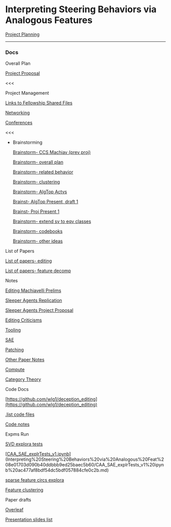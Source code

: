 # Interpreting Steering Behaviors via Analogous Features

[Project Planning](Interpreting%20Steering%20Behaviors%20via%20Analogous%20Feat%208e01703d090b40ddbbb9ed25baec5b60/Project%20Planning%20b4b05f73d85e409f8409b209e44ed692.md)

---

### Docs

Overall Plan

[Project Proposal](Interpreting%20Steering%20Behaviors%20via%20Analogous%20Feat%208e01703d090b40ddbbb9ed25baec5b60/Project%20Proposal%20f68a82cc910f4a7c98cafbcb52b07fa5.md)

<<<

Project Management

[Links to Fellowship Shared Files](Interpreting%20Steering%20Behaviors%20via%20Analogous%20Feat%208e01703d090b40ddbbb9ed25baec5b60/Links%20to%20Fellowship%20Shared%20Files%207210eabe5bac45a0adee1dd6f1d92cd9.md)

[Networking ](Interpreting%20Steering%20Behaviors%20via%20Analogous%20Feat%208e01703d090b40ddbbb9ed25baec5b60/Networking%205eb6990dfeee475b920112de369de0ab.md)

[Conferences](Interpreting%20Steering%20Behaviors%20via%20Analogous%20Feat%208e01703d090b40ddbbb9ed25baec5b60/Conferences%20ed505f1b06fb4f6995c1d12b2039134a.md)

<<<

- Brainstorming
    
    [Brainstorm- CCS Machiav (prev proj)](Interpreting%20Steering%20Behaviors%20via%20Analogous%20Feat%208e01703d090b40ddbbb9ed25baec5b60/Brainstorm-%20CCS%20Machiav%20(prev%20proj)%20b1c8459c616d4bc283b13e861d6bcf11.md)
    
    [Brainstorm- overall plan](Interpreting%20Steering%20Behaviors%20via%20Analogous%20Feat%208e01703d090b40ddbbb9ed25baec5b60/Brainstorm-%20overall%20plan%203a744a26102b4540b17c43889353d0eb.md)
    
    [Brainstorm- related behavior](Interpreting%20Steering%20Behaviors%20via%20Analogous%20Feat%208e01703d090b40ddbbb9ed25baec5b60/Brainstorm-%20related%20behavior%20588d73c1315d48e3bb7db26038712fd8.md)
    
    [Brainstorm- clustering](Interpreting%20Steering%20Behaviors%20via%20Analogous%20Feat%208e01703d090b40ddbbb9ed25baec5b60/Brainstorm-%20clustering%20e797fe5dfcd941c4b9d289d237cc5337.md)
    
    [Brainstorm- AlgTop Actvs ](Interpreting%20Steering%20Behaviors%20via%20Analogous%20Feat%208e01703d090b40ddbbb9ed25baec5b60/Brainstorm-%20AlgTop%20Actvs%20f2894d4bd51247a88c0de5251754dc31.md)
    
    [Brainst- AlgTop Present, draft 1](Interpreting%20Steering%20Behaviors%20via%20Analogous%20Feat%208e01703d090b40ddbbb9ed25baec5b60/Brainst-%20AlgTop%20Present,%20draft%201%206e9000b30efc4c09ad0dd28f05dbfba7.md)
    
    [Brainst- Proj Present 1](Interpreting%20Steering%20Behaviors%20via%20Analogous%20Feat%208e01703d090b40ddbbb9ed25baec5b60/Brainst-%20Proj%20Present%201%202383a603b271491c84199a41da57b600.md)
    
    [Brainstorm- extend sv to eqv classes](Interpreting%20Steering%20Behaviors%20via%20Analogous%20Feat%208e01703d090b40ddbbb9ed25baec5b60/Brainstorm-%20extend%20sv%20to%20eqv%20classes%20e8e8d62ec04a43e78d6df5b52ab6020d.md)
    
    [Brainstorm- codebooks](Interpreting%20Steering%20Behaviors%20via%20Analogous%20Feat%208e01703d090b40ddbbb9ed25baec5b60/Brainstorm-%20codebooks%20c0ba9bfc62974a7bbfe405b0b4a5eb81.md)
    
    [Brainstorm- other ideas](Interpreting%20Steering%20Behaviors%20via%20Analogous%20Feat%208e01703d090b40ddbbb9ed25baec5b60/Brainstorm-%20other%20ideas%20d3f05b98dbc24ff69f05b90dd363df99.md)
    

List of Papers

[List of papers- editing](Interpreting%20Steering%20Behaviors%20via%20Analogous%20Feat%208e01703d090b40ddbbb9ed25baec5b60/List%20of%20papers-%20editing%20181d76b6c388423fb92298bd4e478d8b.md)

[List of papers- feature decomp](Interpreting%20Steering%20Behaviors%20via%20Analogous%20Feat%208e01703d090b40ddbbb9ed25baec5b60/List%20of%20papers-%20feature%20decomp%20f3a180818cb44216b865f11272a96c7b.md)

Notes

[Editing Machiavelli Prelims](Interpreting%20Steering%20Behaviors%20via%20Analogous%20Feat%208e01703d090b40ddbbb9ed25baec5b60/Editing%20Machiavelli%20Prelims%20a0708db298d544b388375641494a755f.md)

[Sleeper Agents Replication](Interpreting%20Steering%20Behaviors%20via%20Analogous%20Feat%208e01703d090b40ddbbb9ed25baec5b60/Sleeper%20Agents%20Replication%205e70a34eff91418d851d1725584a9a0c.md)

[Sleeper Agents Project Proposal](Interpreting%20Steering%20Behaviors%20via%20Analogous%20Feat%208e01703d090b40ddbbb9ed25baec5b60/Sleeper%20Agents%20Project%20Proposal%209cbba7a76ae642afa60daf7cfaf99957.md)

[Editing Criticisms](Interpreting%20Steering%20Behaviors%20via%20Analogous%20Feat%208e01703d090b40ddbbb9ed25baec5b60/Editing%20Criticisms%2041b7567bd25d485e8771757d9f817bc0.md)

[Tooling](Interpreting%20Steering%20Behaviors%20via%20Analogous%20Feat%208e01703d090b40ddbbb9ed25baec5b60/Tooling%20c8d74298b261420eb5a689cd8b6b8f28.md)

[SAE](Interpreting%20Steering%20Behaviors%20via%20Analogous%20Feat%208e01703d090b40ddbbb9ed25baec5b60/SAE%206b08b4ad57a342bf9393d2ef0fa31c6b.md)

[Patching](Interpreting%20Steering%20Behaviors%20via%20Analogous%20Feat%208e01703d090b40ddbbb9ed25baec5b60/Patching%20c56dd40648f24f1c9095c38f63d50333.md)

[Other Paper Notes](Interpreting%20Steering%20Behaviors%20via%20Analogous%20Feat%208e01703d090b40ddbbb9ed25baec5b60/Other%20Paper%20Notes%206602b9ac787d415a8c3d9d5df33b5d3c.md)

[Compute](Interpreting%20Steering%20Behaviors%20via%20Analogous%20Feat%208e01703d090b40ddbbb9ed25baec5b60/Compute%20e3182612433a4299b4035d5359548fa4.md)

[Category Theory](Interpreting%20Steering%20Behaviors%20via%20Analogous%20Feat%208e01703d090b40ddbbb9ed25baec5b60/Category%20Theory%205b66977cb4c14102a0507ef2951ff993.md)

Code Docs

[https://github.com/wlg1/deception_editing](https://github.com/wlg1/deception_editing)

[.list code files](Interpreting%20Steering%20Behaviors%20via%20Analogous%20Feat%208e01703d090b40ddbbb9ed25baec5b60/list%20code%20files%206854e65a0da24424b795a19700570679.md)

[Code notes](Interpreting%20Steering%20Behaviors%20via%20Analogous%20Feat%208e01703d090b40ddbbb9ed25baec5b60/Code%20notes%20257cc5463dd34de2912b4c92f34d3010.md)

Expms Run

[SVD explora tests](Interpreting%20Steering%20Behaviors%20via%20Analogous%20Feat%208e01703d090b40ddbbb9ed25baec5b60/SVD%20explora%20tests%20e685dd8723454c0fbaed4e0d19478fd9.md)

[[CAA_SAE_explrTests_v1.ipynb](https://colab.research.google.com/drive/1rv8d3VJBSLxtSbFGq1809VZB1BGPGiZe)](Interpreting%20Steering%20Behaviors%20via%20Analogous%20Feat%208e01703d090b40ddbbb9ed25baec5b60/CAA_SAE_explrTests_v1%20ipynb%20ac477af8bdf54dc5bdf057884cfe0c2b.md)

[sparse feature circs explora](Interpreting%20Steering%20Behaviors%20via%20Analogous%20Feat%208e01703d090b40ddbbb9ed25baec5b60/sparse%20feature%20circs%20explora%2000b39c6ce28e41f991fb17801204ec9d.md)

[Feature clustering](Interpreting%20Steering%20Behaviors%20via%20Analogous%20Feat%208e01703d090b40ddbbb9ed25baec5b60/Feature%20clustering%207ca3486abbae499b88169916fd33b8df.md)

Paper drafts

[Overleaf](Interpreting%20Steering%20Behaviors%20via%20Analogous%20Feat%208e01703d090b40ddbbb9ed25baec5b60/Overleaf%20a6f4585826814c95967616ded67d1efc.md)

[Presentation slides list](Interpreting%20Steering%20Behaviors%20via%20Analogous%20Feat%208e01703d090b40ddbbb9ed25baec5b60/Presentation%20slides%20list%20cdd12833e42f46bfb6dc8bb59ec39fe1.md)